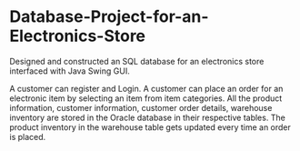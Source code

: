 # Database-Project-for-an-Electronics-Store
Designed and constructed an SQL database for an electronics store interfaced with Java Swing GUI.

A customer can register and Login.
A customer can place an order for an electronic item by selecting an item from item categories.
All the product information, customer information, customer order details, warehouse inventory are stored in the Oracle database in their respective tables.
The product inventory in the warehouse table gets updated every time an order is placed.
